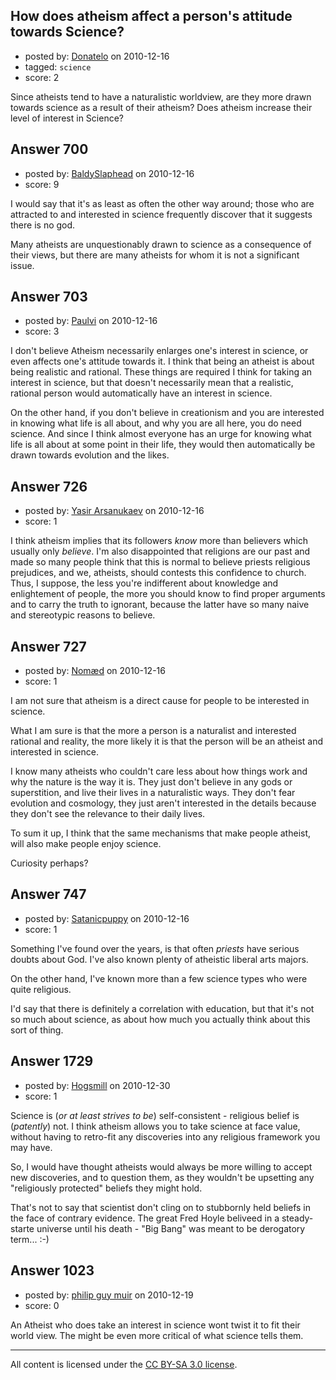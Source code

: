 ## How does atheism affect a person's attitude towards Science?

- posted by: [Donatelo](https://stackexchange.com/users/-1/196-donatelo) on 2010-12-16
- tagged: `science`
- score: 2

Since atheists tend to have a naturalistic worldview, are they more drawn towards science as a result of their atheism? Does atheism increase their level of interest in Science?


## Answer 700

- posted by: [BaldySlaphead](https://stackexchange.com/users/-1/148-baldyslaphead) on 2010-12-16
- score: 9

I would say that it's as least as often the other way around; those who are attracted to and interested in science frequently discover that it suggests there is no god.

Many atheists are unquestionably drawn to science as a consequence of their views, but there are many atheists for whom it is not a significant issue.


## Answer 703

- posted by: [Paulvi](https://stackexchange.com/users/-1/271-paulvi) on 2010-12-16
- score: 3

I don't believe Atheism necessarily enlarges one's interest in science, or even affects one's attitude towards it. I think that being an atheist is about being realistic and rational. These things are required I think for taking an interest in science, but that doesn't necessarily mean that a realistic, rational person would automatically have an interest in science.

On the other hand, if you don't believe in creationism and you are interested in knowing what life is all about, and why you are all here, you do need science. And since I think almost everyone has an urge for knowing what life is all about at some point in their life, they would then automatically be drawn towards evolution and the likes.


## Answer 726

- posted by: [Yasir Arsanukaev](https://stackexchange.com/users/-1/197-yasir-arsanukaev) on 2010-12-16
- score: 1

I think atheism implies that its followers *know* more than believers which usually only *believe*. I'm also disappointed that religions are our past and made so many people think that this is normal to believe priests religious prejudices, and we, atheists, should contests this confidence to church. Thus, I suppose, the less you're indifferent about knowledge and enlightement of people, the more you should know to find proper arguments and to carry the truth to ignorant, because the latter have so many naive and stereotypic reasons to believe.


## Answer 727

- posted by: [Nomæd](https://stackexchange.com/users/-1/27-nom-d) on 2010-12-16
- score: 1

I am not sure that atheism is a direct cause for people to be interested in science.

What I am sure is that the more a person is a naturalist and interested rational and reality, the more likely it is that the person will be an atheist and interested in science.

I know many atheists who couldn't care less about how things work and why the nature is the way it is. They just don't believe in any gods or superstition, and live their lives in a naturalistic ways. They don't fear evolution and cosmology, they just aren't interested in the details because they don't see the relevance to their daily lives.

To sum it up, I think that the same mechanisms that make people atheist, will also make people enjoy science.

Curiosity perhaps?


## Answer 747

- posted by: [Satanicpuppy](https://stackexchange.com/users/-1/169-satanicpuppy) on 2010-12-16
- score: 1

Something I've found over the years, is that often *priests* have serious doubts about God. I've also known plenty of atheistic liberal arts majors.

On the other hand,  I've known more than a few science types who were quite religious.

I'd say that there is definitely a correlation with education, but that it's not so much about science, as about how much you actually think about this sort of thing.


## Answer 1729

- posted by: [Hogsmill](https://stackexchange.com/users/-1/640-hogsmill) on 2010-12-30
- score: 1

Science is (*or at least strives to be*) self-consistent - religious belief is (*patently*) not. I think atheism allows you to take science at face value, without having to retro-fit any discoveries into any religious framework you may have.

So, I would have thought atheists would always be more willing to accept new discoveries, and to question them, as they wouldn't be upsetting any "religiously protected" beliefs they might hold.

That's not to say that scientist don't cling on to stubbornly held beliefs in the face of contrary evidence. The great Fred Hoyle beliveed in a steady-starte universe until his death - "Big Bang" was meant to be derogatory term... :-)


## Answer 1023

- posted by: [philip guy muir](https://stackexchange.com/users/-1/182-philip-guy-muir) on 2010-12-19
- score: 0

An Atheist who does take an interest in science wont twist it to fit their world view. The might be even more critical of what science tells them.



---

All content is licensed under the [CC BY-SA 3.0 license](https://creativecommons.org/licenses/by-sa/3.0/).
